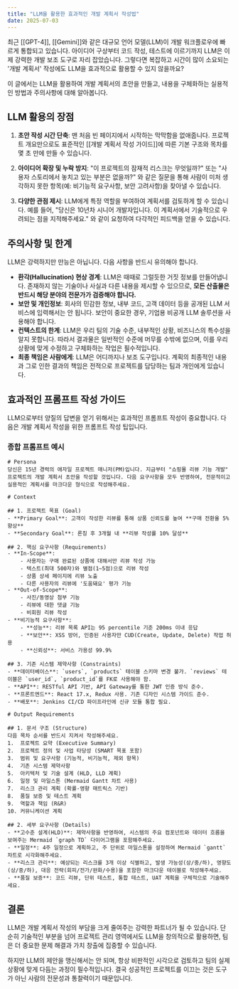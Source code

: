 ```yaml
---
title: "LLM을 활용한 효과적인 개발 계획서 작성법"
date: 2025-07-03
---
```


최근 [[GPT-4]], [[Gemini]]와 같은 대규모 언어 모델(LLM)이 개발 워크플로우에 빠르게 통합되고 있습니다. 아이디어 구상부터 코드 작성, 테스트에 이르기까지 LLM은 이제 강력한 개발 보조 도구로 자리 잡았습니다. 그렇다면 복잡하고 시간이 많이 소요되는 '개발 계획서' 작성에도 LLM을 효과적으로 활용할 수 있지 않을까요?

이 글에서는 LLM을 활용하여 개발 계획서의 초안을 만들고, 내용을 구체화하는 실용적인 방법과 주의사항에 대해 알아봅니다.

## LLM 활용의 장점

1.  **초안 작성 시간 단축**: 맨 처음 빈 페이지에서 시작하는 막막함을 없애줍니다. 프로젝트 개요만으로도 표준적인 [[개발 계획서 작성 가이드]]에 따른 기본 구조와 목차를 몇 초 만에 만들 수 있습니다.

2.  **아이디어 확장 및 누락 방지**: "이 프로젝트의 잠재적 리스크는 무엇일까?" 또는 "사용자 스토리에서 놓치고 있는 부분은 없을까?" 와 같은 질문을 통해 사람이 미처 생각하지 못한 항목(예: 비기능적 요구사항, 보안 고려사항)을 찾아낼 수 있습니다.

3.  **다양한 관점 제시**: LLM에게 특정 역할을 부여하여 계획서를 검토하게 할 수 있습니다. 예를 들어, "당신은 10년차 시니어 개발자입니다. 이 계획서에서 기술적으로 우려되는 점을 지적해주세요." 와 같이 요청하여 다각적인 피드백을 얻을 수 있습니다.

## 주의사항 및 한계

LLM은 강력하지만 만능은 아닙니다. 다음 사항을 반드시 유의해야 합니다.

-   **환각(Hallucination) 현상 경계**: LLM은 때때로 그럴듯한 거짓 정보를 만들어냅니다. 존재하지 않는 기술이나 사실과 다른 내용을 제시할 수 있으므로, **모든 산출물은 반드시 해당 분야의 전문가가 검증해야 합니다.**
-   **보안 및 개인정보**: 회사의 민감한 정보, 내부 코드, 고객 데이터 등을 공개된 LLM 서비스에 입력해서는 안 됩니다. 보안이 중요한 경우, 기업용 비공개 LLM 솔루션을 사용해야 합니다.
-   **컨텍스트의 한계**: LLM은 우리 팀의 기술 수준, 내부적인 상황, 비즈니스의 특수성을 알지 못합니다. 따라서 결과물은 일반적인 수준에 머무를 수밖에 없으며, 이를 우리 상황에 맞게 수정하고 구체화하는 작업은 필수적입니다.
-   **최종 책임은 사람에게**: LLM은 어디까지나 보조 도구입니다. 계획의 최종적인 내용과 그로 인한 결과의 책임은 전적으로 프로젝트를 담당하는 팀과 개인에게 있습니다.

## 효과적인 프롬프트 작성 가이드

LLM으로부터 양질의 답변을 얻기 위해서는 효과적인 프롬프트 작성이 중요합니다. 다음은 개발 계획서 작성을 위한 프롬프트 작성 팁입니다.

### 종합 프롬프트 예시

```
# Persona
당신은 15년 경력의 애자일 프로젝트 매니저(PM)입니다. 지금부터 "쇼핑몰 리뷰 기능 개발" 프로젝트의 개발 계획서 초안을 작성할 것입니다. 다음 요구사항을 모두 반영하여, 전문적이고 실용적인 계획서를 마크다운 형식으로 작성해주세요.

# Context

## 1. 프로젝트 목표 (Goal)
- **Primary Goal**: 고객이 작성한 리뷰를 통해 상품 신뢰도를 높여 **구매 전환율 5% 향상**
- **Secondary Goal**: 론칭 후 3개월 내 **리뷰 작성률 10% 달성**

## 2. 핵심 요구사항 (Requirements)
- **In-Scope**: 
    - 사용자는 구매 완료된 상품에 대해서만 리뷰 작성 가능
    - 텍스트(최대 500자)와 별점(1~5점)으로 리뷰 작성
    - 상품 상세 페이지에 리뷰 노출
    - 다른 사용자의 리뷰에 '도움돼요' 평가 기능
- **Out-of-Scope**:
    - 사진/동영상 첨부 기능
    - 리뷰에 대한 댓글 기능
    - 비회원 리뷰 작성
- **비기능적 요구사항**:
    - **성능**: 리뷰 목록 API는 95 percentile 기준 200ms 이내 응답
    - **보안**: XSS 방어, 인증된 사용자만 CUD(Create, Update, Delete) 작업 허용
    - **신뢰성**: 서비스 가용성 99.9%

## 3. 기존 시스템 제약사항 (Constraints)
- **데이터베이스**: `users`, `products` 테이블 스키마 변경 불가. `reviews` 테이블은 `user_id`, `product_id`를 FK로 사용해야 함.
- **API**: RESTful API 기반, API Gateway를 통한 JWT 인증 방식 준수.
- **프론트엔드**: React 17.x, Redux 사용. 기존 디자인 시스템 가이드 준수.
- **배포**: Jenkins CI/CD 파이프라인에 신규 모듈 통합 필요.

# Output Requirements

## 1. 문서 구조 (Structure)
다음 목차 순서를 반드시 지켜서 작성해주세요.
1.  프로젝트 요약 (Executive Summary)
2.  프로젝트 정의 및 사업 타당성 (SMART 목표 포함)
3.  범위 및 요구사항 (기능적, 비기능적, 제외 항목)
4.  기존 시스템 제약사항
5.  아키텍처 및 기술 설계 (HLD, LLD 계획)
6.  일정 및 마일스톤 (Mermaid Gantt 차트 사용)
7.  리스크 관리 계획 (확률-영향 매트릭스 기반)
8.  품질 보증 및 테스트 계획
9.  역할과 책임 (R&R)
10. 커뮤니케이션 계획

## 2. 세부 요구사항 (Details)
- **고수준 설계(HLD)**: 제약사항을 반영하여, 시스템의 주요 컴포넌트와 데이터 흐름을 보여주는 Mermaid `graph TD` 다이어그램을 포함해주세요.
- **일정**: 4주 일정으로 계획하고, 주 단위로 마일스톤을 설정하여 Mermaid `gantt` 차트로 시각화해주세요.
- **리스크 관리**: 예상되는 리스크를 3개 이상 식별하고, 발생 가능성(상/중/하), 영향도(상/중/하), 대응 전략(회피/전가/완화/수용)을 포함한 마크다운 테이블로 작성해주세요.
- **품질 보증**: 코드 리뷰, 단위 테스트, 통합 테스트, UAT 계획을 구체적으로 기술해주세요.
```

## 결론

LLM은 개발 계획서 작성의 부담을 크게 줄여주는 강력한 파트너가 될 수 있습니다. 단순히 기술적인 부분을 넘어 프로젝트 관리 영역에서도 LLM을 창의적으로 활용하면, 팀은 더 중요한 문제 해결과 가치 창출에 집중할 수 있습니다. 

하지만 LLM의 제안을 맹신해서는 안 되며, 항상 비판적인 시각으로 검토하고 팀의 실제 상황에 맞게 다듬는 과정이 필수적입니다. 결국 성공적인 프로젝트를 이끄는 것은 도구가 아닌 사람의 전문성과 통찰력이기 때문입니다.